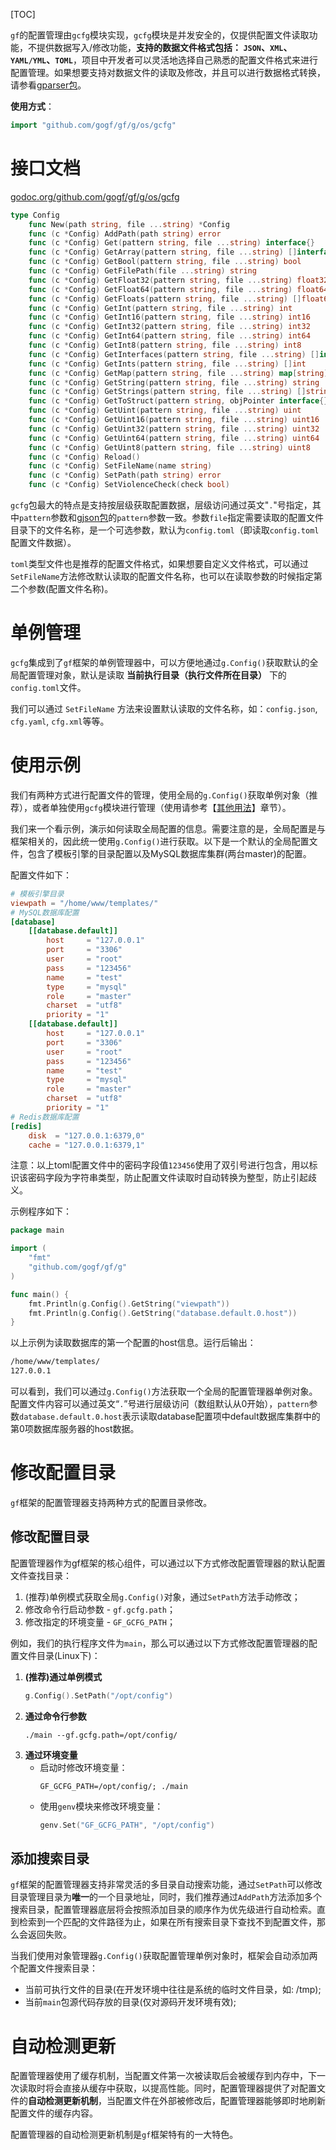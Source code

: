 [TOC]


`gf`的配置管理由```gcfg```模块实现，`gcfg`模块是并发安全的，仅提供配置文件读取功能，不提供数据写入/修改功能，**支持的数据文件格式包括： `JSON`、`XML`、`YAML/YML`、`TOML`**，项目中开发者可以灵活地选择自己熟悉的配置文件格式来进行配置管理。如果想要支持对数据文件的读取及修改，并且可以进行数据格式转换，请参看[gparser包](encoding/gparser/index.md)。

**使用方式**：
```go
import "github.com/gogf/gf/g/os/gcfg"
```

# 接口文档 

[godoc.org/github.com/gogf/gf/g/os/gcfg](https://godoc.org/github.com/gogf/gf/g/os/gcfg)

```go
type Config
    func New(path string, file ...string) *Config
    func (c *Config) AddPath(path string) error
    func (c *Config) Get(pattern string, file ...string) interface{}
    func (c *Config) GetArray(pattern string, file ...string) []interface{}
    func (c *Config) GetBool(pattern string, file ...string) bool
    func (c *Config) GetFilePath(file ...string) string
    func (c *Config) GetFloat32(pattern string, file ...string) float32
    func (c *Config) GetFloat64(pattern string, file ...string) float64
    func (c *Config) GetFloats(pattern string, file ...string) []float64
    func (c *Config) GetInt(pattern string, file ...string) int
    func (c *Config) GetInt16(pattern string, file ...string) int16
    func (c *Config) GetInt32(pattern string, file ...string) int32
    func (c *Config) GetInt64(pattern string, file ...string) int64
    func (c *Config) GetInt8(pattern string, file ...string) int8
    func (c *Config) GetInterfaces(pattern string, file ...string) []interface{}
    func (c *Config) GetInts(pattern string, file ...string) []int
    func (c *Config) GetMap(pattern string, file ...string) map[string]interface{}
    func (c *Config) GetString(pattern string, file ...string) string
    func (c *Config) GetStrings(pattern string, file ...string) []string
    func (c *Config) GetToStruct(pattern string, objPointer interface{}, file ...string) error
    func (c *Config) GetUint(pattern string, file ...string) uint
    func (c *Config) GetUint16(pattern string, file ...string) uint16
    func (c *Config) GetUint32(pattern string, file ...string) uint32
    func (c *Config) GetUint64(pattern string, file ...string) uint64
    func (c *Config) GetUint8(pattern string, file ...string) uint8
    func (c *Config) Reload()
    func (c *Config) SetFileName(name string)
    func (c *Config) SetPath(path string) error
    func (c *Config) SetViolenceCheck(check bool)
```

`gcfg`包最大的特点是支持按层级获取配置数据，层级访问通过英文"`.`"号指定，其中```pattern```参数和[gjson包](encoding/gjson/index.md)的`pattern`参数一致。参数`file`指定需要读取的配置文件目录下的文件名称，是一个可选参数，默认为`config.toml`（即读取`config.toml`配置文件数据）。

`toml`类型文件也是推荐的配置文件格式，如果想要自定义文件格式，可以通过`SetFileName`方法修改默认读取的配置文件名称，也可以在读取参数的时候指定第二个参数(配置文件名称)。

# 单例管理

`gcfg`集成到了`gf`框架的单例管理器中，可以方便地通过`g.Config()`获取默认的全局配置管理对象，默认是读取 **当前执行目录（执行文件所在目录）** 下的```config.toml```文件。

我们可以通过 `SetFileName` 方法来设置默认读取的文件名称，如：`config.json`, `cfg.yaml`, `cfg.xml`等等。

# 使用示例

我们有两种方式进行配置文件的管理，使用全局的```g.Config()```获取单例对象（推荐），或者单独使用```gcfg```模块进行管理（使用请参考【[其他用法](os/gcfg/other.md)】章节）。

我们来一个看示例，演示如何读取全局配置的信息。需要注意的是，全局配置是与框架相关的，因此统一使用```g.Config()```进行获取。以下是一个默认的全局配置文件，包含了模板引擎的目录配置以及MySQL数据库集群(两台master)的配置。

配置文件如下：
```toml
# 模板引擎目录
viewpath = "/home/www/templates/"
# MySQL数据库配置
[database]
    [[database.default]]
        host     = "127.0.0.1"
        port     = "3306"
        user     = "root"
        pass     = "123456"
        name     = "test"
        type     = "mysql"
        role     = "master"
        charset  = "utf8"
        priority = "1"
    [[database.default]]
        host     = "127.0.0.1"
        port     = "3306"
        user     = "root"
        pass     = "123456"
        name     = "test"
        type     = "mysql"
        role     = "master"
        charset  = "utf8"
        priority = "1"
# Redis数据库配置
[redis]
    disk  = "127.0.0.1:6379,0"
    cache = "127.0.0.1:6379,1"
```
注意：以上toml配置文件中的密码字段值```123456```使用了双引号进行包含，用以标识该密码字段为字符串类型，防止配置文件读取时自动转换为整型，防止引起歧义。

示例程序如下：
```go
package main

import (
    "fmt"
    "github.com/gogf/gf/g"
)

func main() {
    fmt.Println(g.Config().GetString("viewpath"))
    fmt.Println(g.Config().GetString("database.default.0.host"))
}
```
以上示例为读取数据库的第一个配置的host信息。运行后输出：
```html
/home/www/templates/
127.0.0.1
```
可以看到，我们可以通过```g.Config()```方法获取一个全局的配置管理器单例对象。配置文件内容可以通过英文“```.```”号进行层级访问（数组默认从0开始），`pattern`参数```database.default.0.host```表示读取database配置项中default数据库集群中的第0项数据库服务器的host数据。


# 修改配置目录

`gf`框架的配置管理器支持两种方式的配置目录修改。

## 修改配置目录
配置管理器作为gf框架的核心组件，可以通过以下方式修改配置管理器的默认配置文件查找目录：
1. (推荐)单例模式获取全局```g.Config()```对象，通过`SetPath`方法手动修改；
2. 修改命令行启动参数 - ```gf.gcfg.path```；
3. 修改指定的环境变量 - ```GF_GCFG_PATH```；

例如，我们的执行程序文件为```main```，那么可以通过以下方式修改配置管理器的配置文件目录(Linux下)：

1. **(推荐)通过单例模式**
	```go
    g.Config().SetPath("/opt/config")
    ```
3. **通过命令行参数**
    ```shell
    ./main --gf.gcfg.path=/opt/config/
    ```
1. **通过环境变量**
    * 启动时修改环境变量：
        ```shell
        GF_GCFG_PATH=/opt/config/; ./main
        ```
    * 使用`genv`模块来修改环境变量：
        ```go
        genv.Set("GF_GCFG_PATH", "/opt/config")
        ```

## 添加搜索目录

`gf`框架的配置管理器支持非常灵活的多目录自动搜索功能，通过```SetPath```可以修改目录管理目录为**唯一**的一个目录地址，同时，我们推荐通过```AddPath```方法添加多个搜索目录，配置管理器底层将会按照添加目录的顺序作为优先级进行自动检索。直到检索到一个匹配的文件路径为止，如果在所有搜索目录下查找不到配置文件，那么会返回失败。

当我们使用对象管理器```g.Config()```获取配置管理单例对象时，框架会自动添加两个配置文件搜索目录：
* 当前可执行文件的目录(在开发环境中往往是系统的临时文件目录，如: /tmp);
* 当前`main`包源代码存放的目录(仅对源码开发环境有效);

# 自动检测更新

配置管理器使用了缓存机制，当配置文件第一次被读取后会被缓存到内存中，下一次读取时将会直接从缓存中获取，以提高性能。同时，配置管理器提供了对配置文件的**自动检测更新机制**，当配置文件在外部被修改后，配置管理器能够即时地刷新配置文件的缓存内容。

配置管理器的自动检测更新机制是`gf`框架特有的一大特色。




